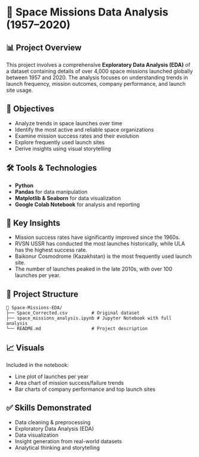 # 🚀 Space Missions Data Analysis (1957–2020)

## 📊 Project Overview

This project involves a comprehensive **Exploratory Data Analysis (EDA)** of a dataset containing details of over 4,000 space missions launched globally between 1957 and 2020. The analysis focuses on understanding trends in launch frequency, mission outcomes, company performance, and launch site usage.

## 🧠 Objectives

- Analyze trends in space launches over time  
- Identify the most active and reliable space organizations  
- Examine mission success rates and their evolution  
- Explore frequently used launch sites  
- Derive insights using visual storytelling

## 🛠️ Tools & Technologies

- **Python**
- **Pandas** for data manipulation  
- **Matplotlib & Seaborn** for data visualization  
- **Google Colab Notebook** for analysis and reporting

## 📌 Key Insights

- Mission success rates have significantly improved since the 1960s.
- RVSN USSR has conducted the most launches historically, while ULA has the highest success rate.
- Baikonur Cosmodrome (Kazakhstan) is the most frequently used launch site.
- The number of launches peaked in the late 2010s, with over 100 launches per year.

## 📂 Project Structure

```
📁 Space-Missions-EDA/
├── Space_Corrected.csv         # Original dataset
├── space_missions_analysis.ipynb # Jupyter Notebook with full analysis
└── README.md                   # Project description
```

## 📈 Visuals

Included in the notebook:
- Line plot of launches per year  
- Area chart of mission success/failure trends  
- Bar charts of company performance and top launch sites

## ✅ Skills Demonstrated

- Data cleaning & preprocessing  
- Exploratory Data Analysis (EDA)  
- Data visualization  
- Insight generation from real-world datasets  
- Analytical thinking and storytelling
